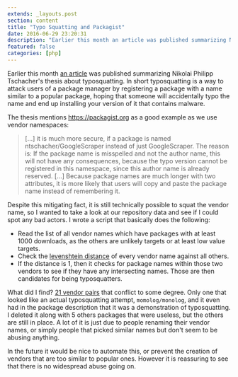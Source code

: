 ```yaml
---
extends: _layouts.post
section: content
title: "Typo Squatting and Packagist"
date: 2016-06-29 23:20:31
description: "Earlier this month an article was published summarizing Nikolai Philipp Tschacher's thesis about typosquatting. In short typosquatting is a way to attack users of a package manager by registering a package with a name similar to a popular package, hoping that someone will accidentally typo the name and end up installing your version of it that cont..."
featured: false
categories: [php]
---
```

Earlier this month [an article](http://incolumitas.com/2016/06/08/typosquatting-package-managers/) was published summarizing Nikolai Philipp Tschacher's thesis about typosquatting. In short typosquatting is a way to attack users of a package manager by registering a package with a name similar to a popular package, hoping that someone will accidentally typo the name and end up installing your version of it that contains malware.

The thesis mentions https://packagist.org as a good example as we use vendor namespaces:

> \[...\] it is much more secure, if a package is named ntschacher/GoogleScraper instead of just GoogleScraper. The reason is: If the package name is misspelled and not the author name, this will not have any consequences, because the typo version cannot be registered in this namespace, since this author name is already reserved. \[...\] Because package names are much longer with two attributes, it is more likely that users will copy and paste the package name instead of remembering it.

Despite this mitigating fact, it is still technically possible to squat the vendor name, so I wanted to take a look at our repository data and see if I could spot any bad actors. I wrote a script that basically does the following:

- Read the list of all vendor names which have packages with at least 1000 downloads, as the others are unlikely targets or at least low value targets.
- Check the [levenshtein distance](http://php.net/levenshtein) of every vendor name against all others.
- If the distance is 1, then it checks for package names within those two vendors to see if they have any intersecting names. Those are then candidates for being typosquatters.
 
What did I find? [21 vendor pairs](https://gist.github.com/Seldaek/491543d86b0d902fab9cb2b540bc85d9) that conflict to some degree. Only one that looked like an actual typosquatting attempt, `momolog/monolog`, and it even had in the package description that it was a demonstration of typosquatting. I deleted it along with 5 others packages that were useless, but the others are still in place. A lot of it is just due to people renaming their vendor names, or simply people that picked similar names but don't seem to be abusing anything.

In the future it would be nice to automate this, or prevent the creation of vendors that are too similar to popular ones. However it is reassuring to see that there is no widespread abuse going on.